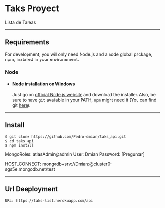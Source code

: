 # Taks Proyect

Lista de Tareas

---
## Requirements

For development, you will only need Node.js and a node global package, npm, installed in your environement.

### Node
- #### Node installation on Windows

  Just go on [official Node.js website](https://nodejs.org/) and download the installer.
Also, be sure to have `git` available in your PATH, `npm` might need it (You can find git [here](https://git-scm.com/)).

---

## Install

    $ git clone https://github.com/Pedro-dmian/taks_api.git
    $ cd taks_api
    $ npm install

MongoRoles: atlasAdmin@admin
User: Dmian
Password: [Preguntar]

HOST_CONNECT: mongodb+srv://Dmian:<password>@cluster0-sgs5e.mongodb.net/test

---

## Url Deeployment

    URL: https://taks-list.herokuapp.com/api
